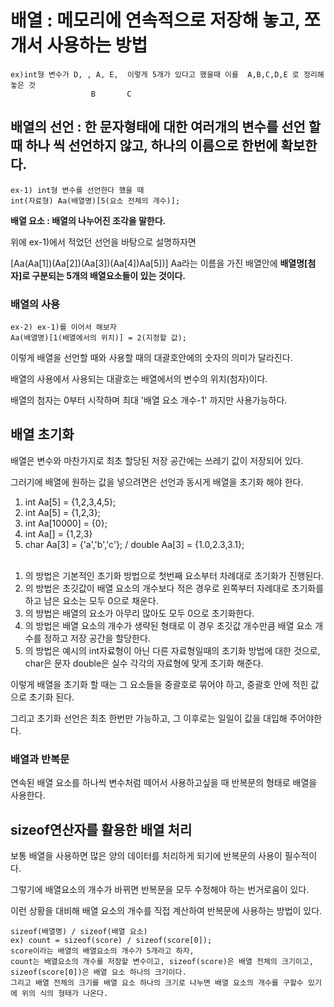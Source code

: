 # 배열 : 메모리에 연속적으로 저장해 놓고, 쪼개서 사용하는 방법 
```
ex)int형 변수가 D, , A, E,  이렇게 5개가 있다고 했을때 이를  A,B,C,D,E 로 정리해놓은 것
                  B       C
```
## 배열의 선언 : 한 문자형태에 대한 여러개의  변수를 선언 할 때 하나 씩 선언하지 않고, 하나의 이름으로 한번에 확보한다.
```
ex-1) int형 변수를 선언한다 했을 때
int(자료형) Aa(배열명)[5(요소 전체의 개수)];
```
**배열 요소 : 배열의 나누어진 조각을 말한다.**

위에 ex-1)에서 적었던 선언을 바탕으로 설명하자면

[Aa(Aa[1])(Aa[2])(Aa[3])(Aa[4])Aa[5])] Aa라는 이름을 가진 배열안에 **배열명[첨자]로 구분되는 5개의 배열요소들이 있는 것이다.**

### 배열의 사용
```
ex-2) ex-1)를 이어서 해보자
Aa(배열명)[1(배열에서의 위치)] = 2(지정할 값);
```
이렇게 배열을 선언할 때와 사용할 때의 대괄호안에의 숫자의 의미가 달라진다.

배열의 사용에서 사용되는 대괄호는 배열에서의 변수의 위치(첨자)이다.

배열의 첨자는 0부터 시작하며 최대 '배열 요소 개수-1' 까지만 사용가능하다.

## 배열 초기화

배열은 변수와 마찬가지로 최초 할당된 저장 공간에는 쓰레기 값이 저장되어 있다.

그러기에 배열에 원하는 값을 넣으려면은 선언과 동시게 배열을 초기화 해야 한다.

1)  int Aa[5] = {1,2,3,4,5};
2)  int Aa[5] = {1,2,3};
3)  int Aa[10000] = {0};
4)  int Aa[] = {1,2,3}
5)  char Aa[3] = {'a','b','c'}; / double Aa[3] = {1.0,2.3,3.1};
<br><br>
1. 의 방법은 기본적인 초기화 방법으로 첫번째 요소부터 차례대로 초기화가 진행된다.
2. 의 방법은 초깃값이 배열 요소의 개수보다 적은 경우로 왼쪽부터 자례대로 초기화를 하고 남은 요소는 모두 0으로 채운다.
3. 의 방법은 배열의 요소가 아무리 많아도 모두 0으로 초기화한다.
4. 의 방법은 배열 요소의 개수가 생략된 형태로 이 경우 초깃값 개수만큼 배열 요소 개수를 정하고 저장 공간을 할당한다.
5. 의 방법은 예시의 int자료형이 아닌 다른 자료형일때의 초기화 방법에 대한 것으로,<br>
   char은 문자 double은 실수 각각의 자료형에 맞게 초기화 해준다.

이렇게 배열을 초기화 할 때는 그 요소들을 중괄호로 묶어야 하고, 중괄호 안에 적힌 값으로 초기화 된다.

그리고 초기화 선언은 최초 한번만 가능하고, 그 이후로는 일일이 값을 대입해 주어야한다.

### 배열과 반복문

연속된 배열 요소를 하나씩 변수처럼 떼어서 사용하고싶을 때 반복문의 형태로 배열을 사용한다.

## sizeof연산자를 활용한 배열 처리

보통 배열을 사용하면 많은 양의 데이터를 처리하게 되기에 반복문의 사용이 필수적이다.

그렇기에 배열요소의 개수가 바뀌면 반복문을 모두 수정해야 하는 번거로움이 있다.

이런 상황을 대비해 배열 요소의 개수를 직접 계산하여 반복문에 사용하는 방법이 있다.
```
sizeof(배열명) / sizeof(배열 요소)
ex) count = sizeof(score) / sizeof(score[0]);
score이라는 배열의 배열요소의 개수가 5개라고 하자,
count는 배열요소의 개수를 저장할 변수이고, sizeof(score)은 배열 전체의 크기이고, sizeof(score[0])은 배열 요소 하나의 크기이다.
그리고 배열 전체의 크기를 배열 요소 하나의 크기로 나누면 배열 요소의 개수를 구할수 있기에 위의 식의 형태가 나온다.
```
